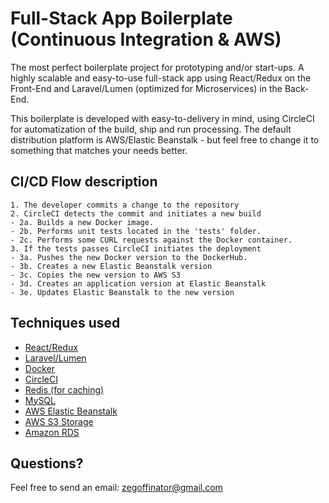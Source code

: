 # Full-Stack App Boilerplate (Continuous Integration & AWS)

The most perfect boilerplate project for prototyping and/or start-ups. A highly scalable and easy-to-use  full-stack app using React/Redux on the Front-End and Laravel/Lumen (optimized for Microservices) in the Back-End.

This boilerplate is developed with easy-to-delivery in mind, using CircleCI for automatization of the build, ship and run processing. The default distribution platform is AWS/Elastic Beanstalk - but feel free to change it to something that matches your needs better.

## CI/CD Flow description

```
1. The developer commits a change to the repository
2. CircleCI detects the commit and initiates a new build
- 2a. Builds a new Docker image.
- 2b. Performs unit tests located in the 'tests' folder.
- 2c. Performs some CURL requests against the Docker container.
3. If the tests passes CircleCI initiates the deployment
- 3a. Pushes the new Docker version to the DockerHub.
- 3b. Creates a new Elastic Beanstalk version
- 3c. Copies the new version to AWS S3
- 3d. Creates an application version at Elastic Beanstalk
- 3e. Updates Elastic Beanstalk to the new version
```

## Techniques used

* [React/Redux](https://github.com/reactjs/react-redux)
* [Laravel/Lumen](https://lumen.laravel.com/)
* [Docker](https://www.docker.com/)
* [CircleCI](https://circleci.com/)
* [Redis (for caching)](https://redis.io/)
* [MySQL](https://www.mysql.com/)
* [AWS Elastic Beanstalk](https://aws.amazon.com/elasticbeanstalk/)
* [AWS S3 Storage](https://aws.amazon.com/s3‎)
* [Amazon RDS](https://aws.amazon.com/rds/)

## Questions?

Feel free to send an email: [zegoffinator@gmail.com](zegoffinator@gmail.com)
